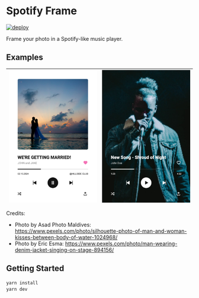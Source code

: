 # Spotify Frame

[![deploy](https://github.com/Project-MZ/spotify-frame/actions/workflows/deploy.yml/badge.svg)](https://github.com/Project-MZ/spotify-frame/actions/workflows/deploy.yml)

Frame your photo in a Spotify-like music player.

## Examples

| <img src="./public/sample/pexels-asad-photo-maldives-1024968.spotify-framed.png" alt="wedding invitation" width="300" /> | <img src="./public/sample/pexels-eric-esma-894156.spotify-framed.png" alt="new song" width="300" /> |
| :----------------------------------------------------------------------------------------------------------------------: | :-------------------------------------------------------------------------------------------------: |

Credits:

- Photo by Asad Photo Maldives: https://www.pexels.com/photo/silhouette-photo-of-man-and-woman-kisses-between-body-of-water-1024968/
- Photo by Eric Esma: https://www.pexels.com/photo/man-wearing-denim-jacket-singing-on-stage-894156/

## Getting Started

```bash
yarn install
yarn dev
```
